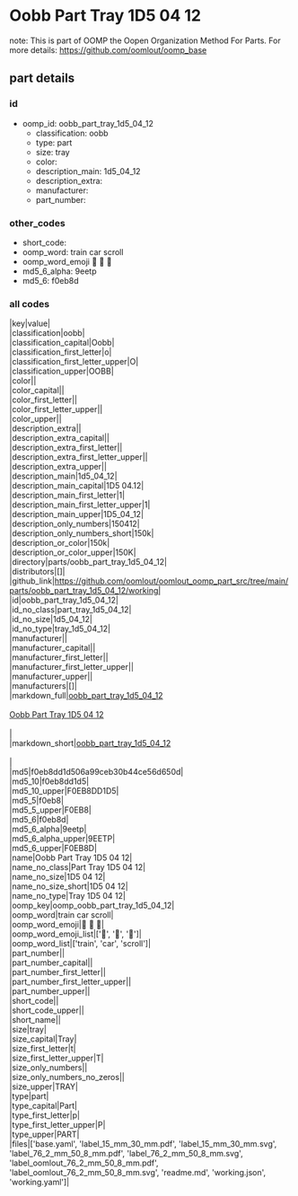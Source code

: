 # Oobb Part Tray 1D5 04 12  

note: This is part of OOMP the Oopen Organization Method For Parts. For more details: https://github.com/oomlout/oomp_base

##  part details





### id
* oomp_id: oobb_part_tray_1d5_04_12
  * classification: oobb
  * type: part
  * size: tray
  * color: 
  * description_main: 1d5_04_12
  * description_extra: 
  * manufacturer: 
  * part_number: 

### other_codes
* short_code: 
* oomp_word: train car scroll
* oomp_word_emoji :train: :car: :scroll:
* md5_6_alpha: 9eetp
* md5_6: f0eb8d

### all codes 
|key|value|  
|classification|oobb|  
|classification_capital|Oobb|  
|classification_first_letter|o|  
|classification_first_letter_upper|O|  
|classification_upper|OOBB|  
|color||  
|color_capital||  
|color_first_letter||  
|color_first_letter_upper||  
|color_upper||  
|description_extra||  
|description_extra_capital||  
|description_extra_first_letter||  
|description_extra_first_letter_upper||  
|description_extra_upper||  
|description_main|1d5_04_12|  
|description_main_capital|1D5 04.12|  
|description_main_first_letter|1|  
|description_main_first_letter_upper|1|  
|description_main_upper|1D5_04_12|  
|description_only_numbers|150412|  
|description_only_numbers_short|150k|  
|description_or_color|150k|  
|description_or_color_upper|150K|  
|directory|parts/oobb_part_tray_1d5_04_12|  
|distributors|[]|  
|github_link|https://github.com/oomlout/oomlout_oomp_part_src/tree/main/parts/oobb_part_tray_1d5_04_12/working|  
|id|oobb_part_tray_1d5_04_12|  
|id_no_class|part_tray_1d5_04_12|  
|id_no_size|1d5_04_12|  
|id_no_type|tray_1d5_04_12|  
|manufacturer||  
|manufacturer_capital||  
|manufacturer_first_letter||  
|manufacturer_first_letter_upper||  
|manufacturer_upper||  
|manufacturers|[]|  
|markdown_full|[oobb_part_tray_1d5_04_12](https://github.com/oomlout/oomlout_oomp_part_src/tree/main/parts/oobb_part_tray_1d5_04_12/working)<br>[](https://github.com/oomlout/oomlout_oomp_part_src/tree/main/parts/oobb_part_tray_1d5_04_12/working)<br>[Oobb Part Tray 1D5 04 12](https://github.com/oomlout/oomlout_oomp_part_src/tree/main/parts/oobb_part_tray_1d5_04_12/working)<br><br>|  
|markdown_short|[oobb_part_tray_1d5_04_12](https://github.com/oomlout/oomlout_oomp_part_src/tree/main/parts/oobb_part_tray_1d5_04_12/working)<br><br>|  
|md5|f0eb8dd1d506a99ceb30b44ce56d650d|  
|md5_10|f0eb8dd1d5|  
|md5_10_upper|F0EB8DD1D5|  
|md5_5|f0eb8|  
|md5_5_upper|F0EB8|  
|md5_6|f0eb8d|  
|md5_6_alpha|9eetp|  
|md5_6_alpha_upper|9EETP|  
|md5_6_upper|F0EB8D|  
|name|Oobb Part Tray 1D5 04 12|  
|name_no_class|Part Tray 1D5 04 12|  
|name_no_size|1D5 04 12|  
|name_no_size_short|1D5 04 12|  
|name_no_type|Tray 1D5 04 12|  
|oomp_key|oomp_oobb_part_tray_1d5_04_12|  
|oomp_word|train car scroll|  
|oomp_word_emoji|:train: :car: :scroll:|  
|oomp_word_emoji_list|[':train:', ':car:', ':scroll:']|  
|oomp_word_list|['train', 'car', 'scroll']|  
|part_number||  
|part_number_capital||  
|part_number_first_letter||  
|part_number_first_letter_upper||  
|part_number_upper||  
|short_code||  
|short_code_upper||  
|short_name||  
|size|tray|  
|size_capital|Tray|  
|size_first_letter|t|  
|size_first_letter_upper|T|  
|size_only_numbers||  
|size_only_numbers_no_zeros||  
|size_upper|TRAY|  
|type|part|  
|type_capital|Part|  
|type_first_letter|p|  
|type_first_letter_upper|P|  
|type_upper|PART|  
|files|['base.yaml', 'label_15_mm_30_mm.pdf', 'label_15_mm_30_mm.svg', 'label_76_2_mm_50_8_mm.pdf', 'label_76_2_mm_50_8_mm.svg', 'label_oomlout_76_2_mm_50_8_mm.pdf', 'label_oomlout_76_2_mm_50_8_mm.svg', 'readme.md', 'working.json', 'working.yaml']|  
